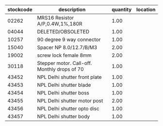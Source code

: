 |stockcode|description|quantity|location|
|---------|-----------|--------|--------|
|02262|MRS16 Resistor A/P,0.4W,1%,180R|1.00||
|04044|DELETED/OBSOLETED|1.00||
|10257|90 degree 9 way connector|1.00||
|15040|Spacer NP 8.0/12.7/B/M3|2.00||
|19002|screw lock female 8mm|2.00||
|30118|Stepper motor.  Call-off.  Monthly drops of 70|1.00||
|43452|NPL Delhi shutter front plate|1.00||
|43453|NPL Delhi shutter blade|1.00||
|43454|NPL Delhi shutter boss|1.00||
|43455|NPL Delhi shutter motor post|2.00||
|43456|NPL Delhi shutter opto disc|1.00||
|43457|NPL Delhi shutter body|1.00||
